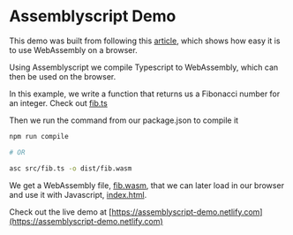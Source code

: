 # Assemblyscript Demo

This demo was built from following this [article](https://medium.com/@BenedekGagyi/the-simplest-way-to-get-started-with-webassembly-1f92f6f90d24), which shows how easy it is to use WebAssembly on a browser.

Using Assemblyscript we compile Typescript to WebAssembly, which can then be used on the browser.

In this example, we write a function that returns us a Fibonacci number for an integer. Check out [fib.ts](/src/fib.ts)

Then we run the command from our package.json to compile it

```bash
npm run compile

# OR

asc src/fib.ts -o dist/fib.wasm
```

We get a WebAssembly file, [fib.wasm](/dist/fib.wasm), that we can later load in our browser and use it with Javascript, [index.html](/dist/index.html).

Check out the live demo at [https://assemblyscript-demo.netlify.com](https://assemblyscript-demo.netlify.com)
